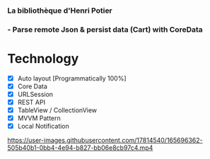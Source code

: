 ### La bibliothèque d'Henri Potier
  ### - Parse remote Json & persist data (Cart) with CoreData

# Technology 

- [x] Auto layout [Programmatically 100%]
- [x] Core Data
- [x] URLSession
- [X] REST API
- [x] TableView / CollectionView
- [x] MVVM Pattern
- [x] Local Notification

https://user-images.githubusercontent.com/17814540/165696362-505b40b1-0bb4-4e94-b827-bb06e8cb97c4.mp4
